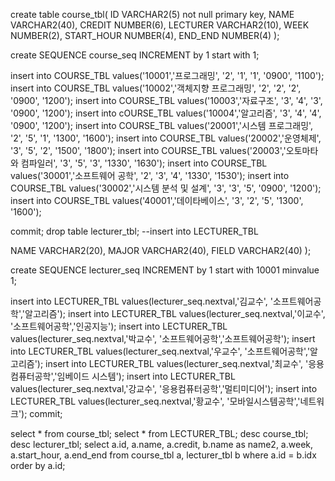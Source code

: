 create table course_tbl(
 ID                                        VARCHAR2(5) not null primary key,
 NAME                                               VARCHAR2(40),
 CREDIT                                             NUMBER(6),
 LECTURER                                           VARCHAR2(10),
 WEEK                                               NUMBER(2),
 START_HOUR                                         NUMBER(4),
 END_END                                            NUMBER(4)
);

create SEQUENCE course_seq INCREMENT by 1 start with 1;

insert into COURSE_TBL 
values('10001','프로그래밍', '2', '1', '1', '0900', '1100');
insert into COURSE_TBL 
values('10002','객체지향 프로그래밍', '2', '2', '2', '0900', '1200');
insert into COURSE_TBL 
values('10003','자료구조', '3', '4', '3', '0900', '1200');
insert into cOURSE_TBL 
values('10004','알고리즘', '3', '4', '4', '0900', '1200');
insert into COURSE_TBL 
values('20001','시스템 프로그래밍', '2', '5', '1', '1300', '1600');
insert into COURSE_TBL 
values('20002','운영체제', '3', '5', '2', '1500', '1800');
insert into COURSE_TBL 
values('20003','오토마타와 컴파일러', '3', '5', '3', '1330', '1630');
insert into COURSE_TBL 
values('30001','소프트웨어 공학', '2', '3', '4', '1330', '1530');
insert into COURSE_TBL 
values('30002','시스템 분석 및 설계', '3', '3', '5', '0900', '1200');
insert into COURSE_TBL 
values('40001','데이타베이스', '3', '2', '5', '1300', '1600');

commit;
drop table lecturer_tbl; --insert into LECTURER_TBL

 NAME                                               VARCHAR2(20),
 MAJOR                                              VARCHAR2(40),
 FIELD                                              VARCHAR2(40)
);

create SEQUENCE lecturer_seq 
INCREMENT by 1 
start with 10001
minvalue 1;

insert into LECTURER_TBL
values(lecturer_seq.nextval,'김교수', '소프트웨어공학','알고리즘'); 
insert into LECTURER_TBL
values(lecturer_seq.nextval,'이교수', '소프트웨어공학','인공지능'); 
insert into LECTURER_TBL
values(lecturer_seq.nextval,'박교수', '소프트웨어공학','소프트웨어공학'); 
insert into LECTURER_TBL
values(lecturer_seq.nextval,'우교수', '소프트웨어공학','알고리즘'); 
insert into LECTURER_TBL
values(lecturer_seq.nextval,'최교수', '응용컴퓨터공학','임베이드 시스템'); 
insert into LECTURER_TBL
values(lecturer_seq.nextval,'강교수', '응용컴퓨터공학','멀티미디어'); 
insert into LECTURER_TBL
values(lecturer_seq.nextval,'황교수', '모바일시스템공학','네트워크'); 
commit;

select * from course_tbl;
select * from LECTURER_TBL;
desc course_tbl;
desc lecturer_tbl;
select a.id, a.name, a.credit, b.name as name2, a.week, a.start_hour, a.end_end 
from course_tbl a, lecturer_tbl b 
where a.id = b.idx order by a.id;

